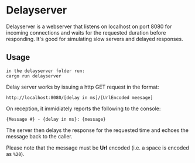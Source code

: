 # Delayserver

Delayserver is a webserver that listens on localhost on port 8080 for incoming
connections and waits for the requested duration before responding. It's good
for simulating slow servers and delayed responses.

## Usage

```
in the delayserver folder run:
cargo run delayserver
```

Delay server works by issuing a http GET request in the format: 

```
http://localhost:8080/[delay in ms]/[UrlEncoded meesage]
```

On reception, it immidiately reports the following to the console: 

```
{Message #} - {delay in ms}: {message}
```

The server then delays the response for the requested time and echoes the message back to the caller.

Please note that the message must be **Url** encoded (i.e. a space is encoded as `%20`).
